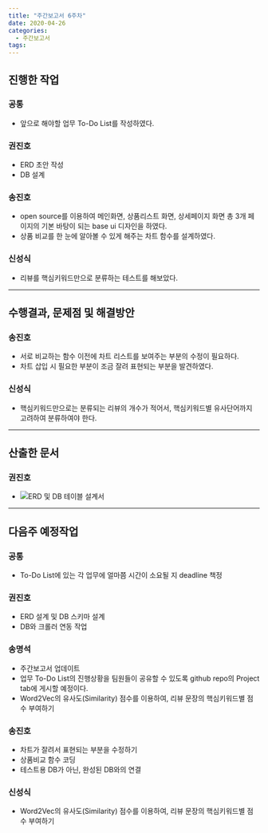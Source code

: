 ```yaml
---
title: "주간보고서 6주차"
date: 2020-04-26
categories:
  - 주간보고서
tags:
---
```


## 진행한 작업

### 공통
- 앞으로 해야할 업무 To-Do List를 작성하였다.

### 권진호

- ERD 초안 작성
- DB 설계

### 송진호

- open source를 이용하여 메인화면, 상품리스트 화면, 상세페이지 화면 총 3개 페이지의 기본 바탕이 되는
  base ui 디자인을 하였다.
- 상품 비교를 한 눈에 알아볼 수 있게 해주는 차트 함수를 설계하였다.

### 신성식

- 리뷰를 핵심키워드만으로 분류하는 테스트를 해보았다.

-----

## 수행결과, 문제점 및 해결방안
### 송진호

- 서로 비교하는 함수 이전에 차트 리스트를 보여주는 부분의 수정이 필요하다.
- 차트 삽입 시 필요한 부분이 조금 잘려 표현되는 부분을 발견하였다.

### 신성식
- 핵심키워드만으로는 분류되는 리뷰의 개수가 적어서, 핵심키워드별 유사단어까지 고려하여 분류하여야 한다.

-----

## 산출한 문서
### 권진호
- ![ERD 및 DB 테이블 설계서](https://drive.google.com/open?id=1GC82Z6jf3DDf7Z48-Id68vjYhTyk_5fZ)

-----

## 다음주 예정작업
### 공통

-  To-Do List에 있는 각 업무에 얼마쯤 시간이 소요될 지 deadline 책정

### 권진호

- ERD 설계 및 DB 스키마 설계
- DB와 크롤러 연동 작업

### 송명석
- 주간보고서 업데이트
- 업무 To-Do List의 진행상황을 팀원들이 공유할 수 있도록 github repo의 Project tab에 게시할 예정이다.
- Word2Vec의 유사도(Similarity) 점수를 이용하여, 리뷰 문장의 핵심키워드별 점수 부여하기

### 송진호
- 차트가 잘려서 표현되는 부분을 수정하기
- 상품비교 함수 코딩
- 테스트용 DB가 아닌, 완성된 DB와의 연결

### 신성식
- Word2Vec의 유사도(Similarity) 점수를 이용하여, 리뷰 문장의 핵심키워드별 점수 부여하기
